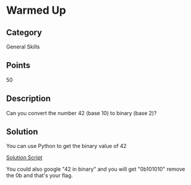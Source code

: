 # Warmed Up

## Category
General Skills

## Points 
50

## Description
Can you convert the number 42 (base 10) to binary (base 2)?

## Solution
You can use Python to get the binary value of 42
 
[Solution Script](https://github.com/NDJSec/PicoCTF-2019-Writeup/blob/master/General_Skills/Lets_Warm_Up/Solution.py)

You could also google "42 in binary" and you will get "0b101010" remove the 0b and that's your flag.

